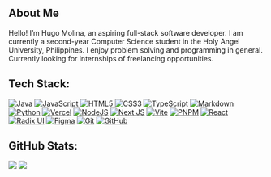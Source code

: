 ## About Me
Hello! I’m Hugo Molina, an aspiring full-stack software developer. I am currently a second-year Computer Science student in the Holy Angel University, Philippines. I enjoy problem solving and programming in general. Currently looking for internships of freelancing opportunities.

## Tech Stack:
[![Java](https://img.shields.io/badge/java-%23ED8B00.svg?style=for-the-badge&logo=openjdk&logoColor=white)](https://www.java.com/en/)
[![JavaScript](https://img.shields.io/badge/javascript-%23323330.svg?style=for-the-badge&logo=javascript&logoColor=%23F7DF1E)](https://developer.mozilla.org/en-US/docs/Web/JavaScript/)
[![HTML5](https://img.shields.io/badge/html5-%23E34F26.svg?style=for-the-badge&logo=html5&logoColor=white)](https://developer.mozilla.org/en-US/docs/Web/HTML/)
[![CSS3](https://img.shields.io/badge/css3-%231572B6.svg?style=for-the-badge&logo=css3&logoColor=white)](https://developer.mozilla.org/en-US/docs/Web/CSS/)
[![TypeScript](https://img.shields.io/badge/typescript-%23007ACC.svg?style=for-the-badge&logo=typescript&logoColor=white)](https://www.typescriptlang.org/)
[![Markdown](https://img.shields.io/badge/markdown-%23000000.svg?style=for-the-badge&logo=markdown&logoColor=white)](https://www.markdownguide.org/)
[![Python](https://img.shields.io/badge/python-3670A0?style=for-the-badge&logo=python&logoColor=ffdd54)](https://www.python.org/)
[![Vercel](https://img.shields.io/badge/vercel-%23000000.svg?style=for-the-badge&logo=vercel&logoColor=white)](https://vercel.com/)
[![NodeJS](https://img.shields.io/badge/node.js-6DA55F?style=for-the-badge&logo=node.js&logoColor=white)](https://nodejs.org/)
[![Next JS](https://img.shields.io/badge/Next-black?style=for-the-badge&logo=next.js&logoColor=white)](https://nextjs.org/)
[![Vite](https://img.shields.io/badge/vite-%23646CFF.svg?style=for-the-badge&logo=vite&logoColor=white)](https://vitejs.dev/)
[![PNPM](https://img.shields.io/badge/pnpm-%234a4a4a.svg?style=for-the-badge&logo=pnpm&logoColor=f69220)](https://pnpm.io/)
[![React](https://img.shields.io/badge/react-%2320232a.svg?style=for-the-badge&logo=react&logoColor=%2361DAFB)](https://reactjs.org/)
[![Radix UI](https://img.shields.io/badge/radix%20ui-161618.svg?style=for-the-badge&logo=radix-ui&logoColor=white)](https://www.radix-ui.com/)
[![Figma](https://img.shields.io/badge/figma-%23F24E1E.svg?style=for-the-badge&logo=figma&logoColor=white)](https://www.figma.com/)
[![Git](https://img.shields.io/badge/git-%23F05033.svg?style=for-the-badge&logo=git&logoColor=white)](https://git-scm.com/)
[![GitHub](https://img.shields.io/badge/github-%23121011.svg?style=for-the-badge&logo=github&logoColor=white)](https://github.com/)

## GitHub Stats:
![](https://github-readme-stats.vercel.app/api?username=enetwarch&theme=transparent&hide_border=true&include_all_commits=true&count_private=true)
![](https://github-readme-stats.vercel.app/api/top-langs/?username=enetwarch&theme=transparent&hide_border=true&include_all_commits=true&count_private=true&layout=compact)
